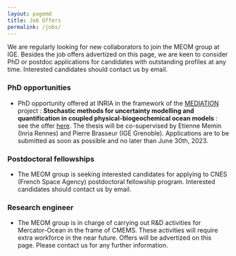 ```yaml
---
layout: pagemd
title: Job Offers
permalink: /jobs/
---
```

We are regularly looking for new collaborators to join the MEOM group at IGE. Besides the job offers advertized on this page, we are keen to consider PhD or postdoc applications for candidates with outstanding profiles at any time.  Interested candidates should contact us by email. 

### PhD opportunities
 - PhD opportunity offered at INRIA in the framework of the [MEDIATION](https://www.ocean-climat.fr/Les-actions-et-projets/Les-projets-de-recherche/MEDIATION) project : **Stochastic methods for uncertainty modelling and quantification in coupled physical-biogeochemical ocean models** : see the offer [here](https://recrutement.inria.fr/public/classic/fr/offres/2023-06283). 
The thesis will be co-supervised by Etienne Memin (Inria Rennes) and Pierre Brasseur (IGE Grenoble). 
Applications are to be submitted as soon as possible and no later than June 30th, 2023.


### Postdoctoral fellowships 
 - The MEOM group is seeking interested candidates for applying to CNES (French Space Agency) postdoctoral fellowship program. Interested candidates should contact us by email.
 
### Research engineer
 - The MEOM group is in charge of carrying out R&D activities for Mercator-Ocean in the frame of CMEMS. These activities will require extra workforce in the near future. Offers will be advertized on this page. Please contact us for any further information.
